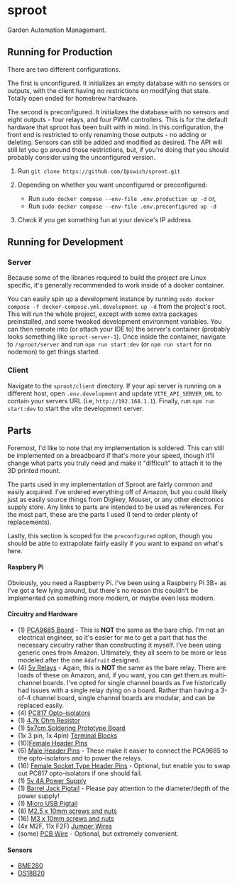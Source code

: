 # sproot

Garden Automation Management.

## Running for Production

There are two different configurations.

The first is unconfigured. It initializes an empty database with no sensors or outputs, with the client having no restrictions on modifying that state. Totally open ended for homebrew hardware.

The second is preconfigured. It initializes the database with no sensors and eight outputs - four relays, and four PWM controllers. This is for the default hardware that sproot has been built with in mind. In this configuration, the front end is restricted to only renaming those outputs - no adding or deleting. Sensors can still be added and modified as desired. The API will still let you go around those restrictions, but, if you're doing that you should probably consider using the unconfigured version.

1. Run `git clone https://github.com/Ipswich/sproot.git`

2. Depending on whether you want unconfigured or preconfigured:
   * Run `sudo docker compose --env-file .env.production up -d` or,
   * Run `sudo docker compose --env-file .env.preconfigured up -d`

3. Check if you get something fun at your device's IP address.

## Running for Development
### Server
Because some of the libraries required to build the project are Linux specific, it's generally recommended to work inside of a docker container.

You can easily spin up a development instance by running `sudo docker compose -f docker-compose.yml.development up -d` from the project's root. This will run the whole project, except with some extra packages preinstalled, and some tweaked development environment variables. You can then remote into (or attach your IDE to) the server's container (probably looks something like `sproot-server-1`). Once inside the container, navigate to `/sproot/server` and run `npm run start:dev` (or `npm run start` for no nodemon) to get things started.

### Client
Navigate to the `sproot/client` directory. If your api server is running on a different host, open `.env.development` and update `VITE_API_SERVER_URL` to contain your servers URL (i.e, `http://192.168.1.1`). Finally, run `npm run start:dev` to start the vite development server.

## Parts
Foremost, I'd like to note that my implementation is soldered. This can still be implemented on a breadboard if that's more your speed, though it'll change what parts you truly need and make it "difficult" to attach it to the 3D printed mount.

The parts used in my implementation of Sproot are fairly common and easily acquired. I've ordered everything off of Amazon, but you could likely just as easily source things from Digikey, Mouser, or any other electronics supply store. Any links to parts are intended to be used as references. For the most part, these are the parts I used (I tend to order plenty of replacements).

Lastly, this section is scoped for the `preconfigured` option, though you should be able to extrapolate fairly easily if you want to expand on what's here.

#### Raspbery Pi
Obviously, you need a Raspberry Pi. I've been using a Raspberry Pi 3B+ as I've got a few lying around, but there's no reason this couldn't be implemented on something more modern, or maybe even less modern.

#### Circuitry and Hardware
* (1) [PCA9685 Board](https://www.amazon.com/dp/B08C9R9MZ2) - This is **NOT** the same as the bare chip. I'm not an electrical engineer, so it's easier for me to get a part that has the necessary circuitry rather than constructing it myself. I've been using generic ones from Amazon. Ultimately, they all seem to be more or less modeled after the one `Adafruit` designed.
* (4) [5v Relays](https://www.amazon.com/dp/B07WQH63FB) - Again, this is **NOT** the same as the bare relay. There are loads of these on Amazon, and, if you want, you can get them as multi-channel boards. I've opted for single channel boards as I've historically had issues with a single relay dying on a board. Rather than having a 3-of-4 channel board, single channel boards are modular, and can be replaced easily.
* (4) [PC817 Opto-isolators](https://www.amazon.com/dp/B0CBKK6T3D)
* (1) [4.7k Ohm Resistor](https://www.amazon.com/dp/B07QJB3LGN)
* (1) [5x7cm Soldering Prototype Board](https://www.amazon.com/dp/B08WJCVJ1J)
* (1x 3 pin, 1x 4pin) [Terminal Blocks](https://www.amazon.com/dp/B088LVP6ML)
* (10)[Female Header Pins](https://www.amazon.com/dp/B09MY5MJ36)
* (6) [Male Header Pins](https://www.amazon.com/dp/B06ZZN8L9S) - These make it easier to connect the PCA9685 to the opto-isolators and to power the relays.
* (16) [Female Socket Type Header Pins](https://www.amazon.com/dp/B012ACSO4Y) - Optional, but enable you to swap out PC817 opto-isolators if one should fail.
* (1) [5v 4A Power Supply](https://www.amazon.com/dp/B087LY41PV)
* (1) [Barrel Jack Pigtail](https://www.amazon.com/dp/B07CWQPPTW) - Please pay attention to the diameter/depth of the power supply!
* (1) [Micro USB Pigtail](https://www.amazon.com/dp/B09DKYPCXK)
* (8) [M2.5 x 10mm screws and nuts](https://www.amazon.com/dp/B09WJ4WF9K)
* (16) [M3 x 10mm screws and nuts](https://www.amazon.com/dp/B08YYZSZVP)
* (4x M2F, 11x F2F) [Jumper Wires](https://www.amazon.com/dp/B01EV70C78)
* (some) [PCB Wire](https://www.amazon.com/dp/B07TX6BX47) - Optional, but extremely convenient.

#### Sensors
* [BME280](https://www.amazon.com/dp/B07KR24P6P)
* [DS18B20](https://www.amazon.com/dp/B08W27W7LJ)